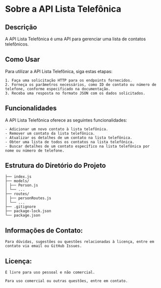 # Sobre a API Lista Telefônica

## Descrição

A API Lista Telefônica é uma API para gerenciar uma lista de contatos telefônicos.

## Como Usar

Para utilizar a API Lista Telefônica, siga estas etapas:

    1. Faça uma solicitação HTTP para os endpoints fornecidos.
    2. Forneça os parâmetros necessários, como ID de contato ou número de telefone, conforme especificado na documentação.
    3. Receba uma resposta no formato JSON com os dados solicitados.

## Funcionalidades

A API Lista Telefônica oferece as seguintes funcionalidades:

    - Adicionar um novo contato à lista telefônica.
    - Remover um contato da lista telefônica.
    - Atualizar os detalhes de um contato na lista telefônica.
    - Obter uma lista de todos os contatos na lista telefônica.
    - Buscar detalhes de um contato específico na lista telefônica por nome ou número de telefone.

## Estrutura do Diretório do Projeto

    ├── index.js
    ├── models/
    │ ├── Person.js
    │ └── ...
    ├── routes/
    │ ├── personRoutes.js
    │ └── ...
    ├── .gitignore
    ├── package-lock.json
    └── package.json


## Informações de Contato:

    Para dúvidas, sugestões ou questões relacionadas à licença, entre em contato via email ou GitHub Issues.

## Licença:

    É livre para uso pessoal e não comercial. 

    Para uso comercial ou outras questões, entre em contato.
